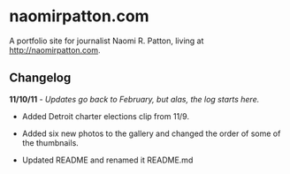naomirpatton.com
=================

A portfolio site for journalist Naomi R. Patton, living at http://naomirpatton.com.

Changelog
---------

**11/10/11** - *Updates go back to February, but alas, the log starts here.*

- Added Detroit charter elections clip from 11/9.

- Added six new photos to the gallery and changed the order of some of the thumbnails.

- Updated README and renamed it README.md
